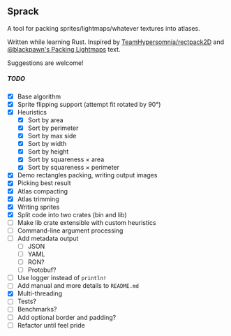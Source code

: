 ## Sprack

A tool for packing sprites/lightmaps/whatever textures into atlases.

Written while learning Rust. Inspired by [TeamHypersomnia/rectpack2D](https://github.com/TeamHypersomnia/rectpack2D)
and [@blackpawn's Packing Lightmaps](http://blackpawn.com/texts/lightmaps/default.html) text.

Suggestions are welcome!

##### TODO
- [x] Base algorithm
- [x] Sprite flipping support (attempt fit rotated by 90°)
- [x] Heuristics
  - [x] Sort by area
  - [x] Sort by perimeter
  - [x] Sort by max side
  - [x] Sort by width
  - [x] Sort by height
  - [x] Sort by squareness × area
  - [x] Sort by squareness × perimeter
- [x] Demo rectangles packing, writing output images
- [x] Picking best result
- [x] Atlas compacting
- [x] Atlas trimming
- [x] Writing sprites
- [x] Split code into two crates (bin and lib)
- [ ] Make lib crate extensible with custom heuristics
- [ ] Command-line argument processing
- [ ] Add metadata output
  - [ ] JSON
  - [ ] YAML
  - [ ] RON?
  - [ ] Protobuf?
- [ ] Use logger instead of `println!`
- [ ] Add manual and more details to `README.md`
- [x] Multi-threading
- [ ] Tests?
- [ ] Benchmarks?
- [ ] Add optional border and padding?
- [ ] Refactor until feel pride
